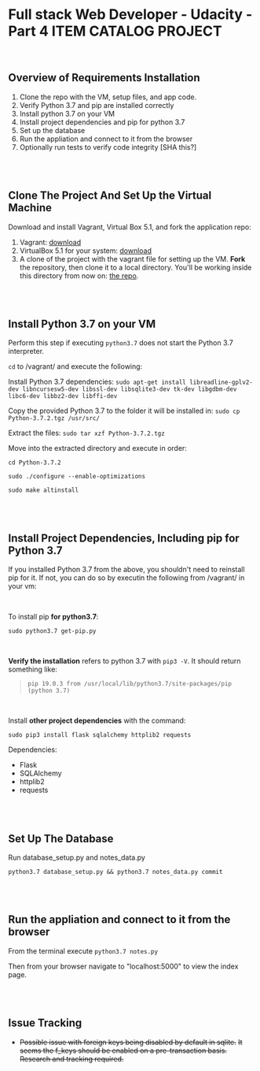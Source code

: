 # Full stack Web Developer - Udacity - Part 4 ITEM CATALOG PROJECT

<br>


## Overview of Requirements Installation
1. Clone the repo with the VM, setup files, and app code.
1. Verify Python 3.7 and pip are installed correctly
1. Install python 3.7 on your VM
1. Install project dependencies and pip for python 3.7
1. Set up the database
1. Run the appliation and connect to it from the browser
1. Optionally run tests to verify code integrity [SHA this?]

<br><br>


## Clone The Project And Set Up the Virtual Machine
Download and install Vagrant, Virtual Box 5.1, and fork the application repo:

1. Vagrant: [download](https://www.vagrantup.com/downloads.html)
2. VirtualBox 5.1 for your system: [download](https://www.virtualbox.org/wiki/Download_Old_Builds_5_1)
3. A clone of the project with the vagrant file for setting up the VM. **Fork** the repository, then clone it to a local directory. You'll be working inside this directory from now on: [the repo](https://github.com/udacity/fullstack-nanodegree-vm).

<br><br>


## Install Python 3.7 on your VM
Perform this step if executing `python3.7` does not start the Python 3.7 interpreter.

`cd` to /vagrant/ and execute the following:

Install Python 3.7 dependencies:
`sudo apt-get install libreadline-gplv2-dev libncursesw5-dev libssl-dev libsqlite3-dev tk-dev libgdbm-dev libc6-dev libbz2-dev libffi-dev`

Copy the provided Python 3.7 to the folder it will be installed in:
`sudo cp Python-3.7.2.tgz /usr/src/`

Extract the files:
`sudo tar xzf Python-3.7.2.tgz`

Move into the extracted directory and execute in order:

`cd Python-3.7.2`

`sudo ./configure --enable-optimizations`

`sudo make altinstall`

<br><br>


## Install Project Dependencies, Including pip for Python 3.7
If you installed Python 3.7 from the above, you shouldn't need to reinstall pip for it. If not, you can do so by executin the following from /vagrant/ in your vm:

<br>

To install pip **for python3.7**:

`sudo python3.7 get-pip.py`

<br>

**Verify the installation** refers to python 3.7 with `pip3 -V`. It should return something like:
>`pip 19.0.3 from /usr/local/lib/python3.7/site-packages/pip (python 3.7)`

<br>


Install **other project dependencies** with the command:

`sudo pip3 install flask sqlalchemy httplib2 requests`

Dependencies:
* Flask
* SQLAlchemy
* httplib2
* requests

<br><br>


## Set Up The Database
Run database_setup.py and notes_data.py

`python3.7 database_setup.py && python3.7 notes_data.py commit`

<br><br>


## Run the appliation and connect to it from the browser
From the terminal execute `python3.7 notes.py`

Then from your browser navigate to "localhost:5000" to view the index page.

<br><br>


## Issue Tracking
* ~~Possible issue with foreign keys being disabled by default in sqlite.~~
~~It seems the f_keys should be enabled on a pre-transaction basis.~~
~~Research and tracking required.~~

<br><br><br><br><br><br>